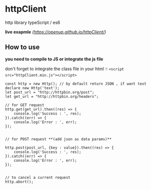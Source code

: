 # httpClient
http library typeScript / es6

**live exapmle**  *(https://openup.github.io/httpClient/)*


## How to use
**you need to compile to JS or integrate the js file**

don't forget to integrate the class file in your html :mahjong: ```<script src="httpClient.min.js"></script>```


```
const http = new Http(); // by default return JSON , if want text declare new Http('text');
let post_url = "http://httpbin.org/post";
let get_url = "http://httpbin.org/headers";

// for GET request
http.get(get_url).then((res) => {
    console.log('Success : ', res);
}).catch((err) => {
    console.log('Error : ', err);
});


// for POST request **(add json as data params)**

http.post(post_url, {key : value}).then((res) => {
    console.log('Success : ', res);
}).catch((err) => {
    console.log('Error : ', err);
});


// to cancel a current request
http.abort();


```
